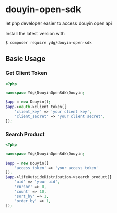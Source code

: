 # douyin-open-sdk
let php developer easier to access douyin open api

Install the latest version with

```bash
$ composer require ydg/douyin-open-sdk
```

## Basic Usage

### Get Client Token

```php
<?php

namespace Ydg\DouyinOpenSdk\Douyin;

$app = new Douyin();
$app->oauth->client_token([
    'client_key' => 'your client key',
    'client_secret' => 'your client secret',
]);
```

### Search Product

```php
<?php

namespace Ydg\DouyinOpenSdk\Douyin;

$app = new Douyin([
    'access_token' => 'your access_token'
]);
$app->lifeOutsideDistribution->search_product([
    'uid' => 'your uid',
    'cursor' => 0,
    'count' => 10,
    'sort_by' => 1,
    'order_by' => 1,
]);
```
